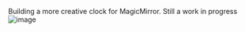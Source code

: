 Building a more creative clock for MagicMirror. Still a work in progress
![image](https://github.com/ChrisRG711/MMM-DigitalClock/assets/9805053/4aecd67c-7ccd-4308-860b-45d14fd9d936)
